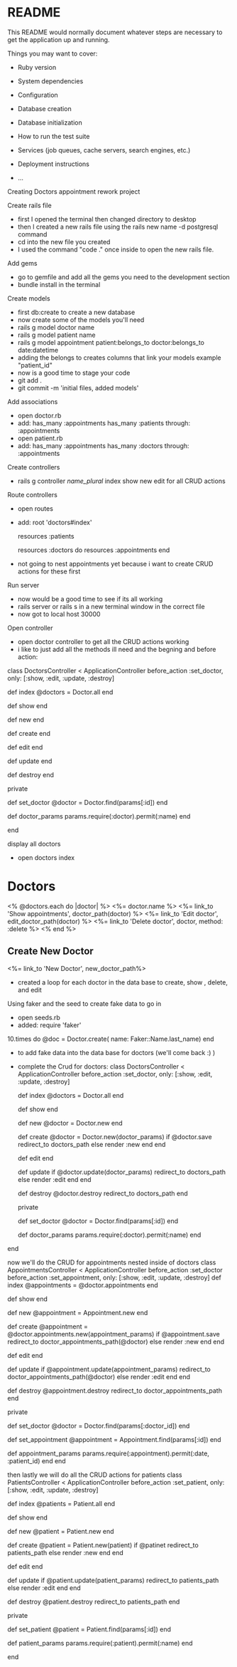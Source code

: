 # README

This README would normally document whatever steps are necessary to get the
application up and running.

Things you may want to cover:

* Ruby version

* System dependencies

* Configuration

* Database creation

* Database initialization

* How to run the test suite

* Services (job queues, cache servers, search engines, etc.)

* Deployment instructions

* ...

Creating Doctors appointment rework project

Create rails file
- first I opened the terminal then changed directory to desktop 
- then I created a new rails file using the rails new name -d postgresql command
- cd into the new file you created
- I used the command "code ." once inside to open the new rails file. 

Add gems
- go to gemfile and add all the gems you need to the development section
- bundle install in the terminal

Create models 
- first db:create to create a new database
- now create some of the models you'll need
- rails g model doctor name 
- rails g model patient name
- rails g model appointment patient:belongs_to doctor:belongs_to date:datetime
- adding the belongs to creates columns that link your models example "patient_id"
- now is a good time to stage your code
- git add . 
- git commit -m 'initial files, added models'

Add associations 
- open doctor.rb
- add: 
has_many :appointments
has_many :patients through: :appointments
- open patient.rb
- add: 
has_many :appointments
has_many :doctors through: :appointments

Create controllers
- rails g controller *name_plural* index show new edit for all CRUD actions

Route controllers
- open routes
- add:
root 'doctors#index'

  resources :patients

  resources :doctors do 
    resources :appointments
  end
- not going to nest appointments yet because i want to create CRUD actions for these first

Run server
- now would be a good time to see if its all working
- rails server or rails s in a new terminal window in the correct file
- now got to local host 30000

Open controller 
- open doctor controller to get all the CRUD actions working
- i like to just add all the methods ill need and the begning and before action:

class DoctorsController < ApplicationController
  before_action :set_doctor, only: [:show, :edit, :update, :destroy]

  def index
    @doctors = Doctor.all
  end

  def show
  end

  def new
  end

  def create 
  end

  def edit
  end

  def update
  end

  def destroy
  end

  private

  def set_doctor
    @doctor = Doctor.find(params[:id])
  end

  def doctor_params
    params.require(:doctor).permit(:name)
  end

end

display all doctors
- open doctors index
<h1>Doctors</h1>
<% @doctors.each do |doctor| %>
    <%= doctor.name %>
    <%= link_to 'Show appointments', doctor_path(doctor) %>
    <%= link_to 'Edit doctor', edit_doctor_path(doctor) %>
    <%= link_to 'Delete doctor', doctor, method: :delete %>
<% end %>

<h2>Create New Doctor</h2>
<%= link_to 'New Doctor', new_doctor_path%>

- created a loop for each doctor in the data base to create, show , delete, and edit 

Using faker and the seed to create fake data to go in
- open seeds.rb
- added: require 'faker'

10.times do 
    @doc = Doctor.create( name: Faker::Name.last_name)
end

- to add fake data into the data base for doctors (we'll come back :) )

- complete the Crud for doctors:
class DoctorsController < ApplicationController
  before_action :set_doctor, only: [:show, :edit, :update, :destroy]

  def index
    @doctors = Doctor.all
  end

  def show
  end

  def new
    @doctor = Doctor.new
  end

  def create 
    @doctor = Doctor.new(doctor_params)
    if @doctor.save
      redirect_to doctors_path
    else
      render :new
    end
  end

  def edit
  end

  def update
    if @doctor.update(doctor_params)
      redirect_to doctors_path
    else
      render :edit
    end
  end

  def destroy
    @doctor.destroy
    redirect_to doctors_path
  end

  private

  def set_doctor
    @doctor = Doctor.find(params[:id])
  end

  def doctor_params
    params.require(:doctor).permit(:name)
  end

end

now we'll do the CRUD for appointments nested inside of doctors
class AppointmentsController < ApplicationController
  before_action :set_doctor 
  before_action :set_appointment, only: [:show, :edit, :update, :destroy]
  def index
    @appointments = @doctor.appointments
  end

  def show
  end

  def new
    @appointment = Appointment.new
  end
  
  def create
    @appointment = @doctor.appointments.new(appointment_params)
    if @appointment.save
      redirect_to doctor_appointments_path(@doctor)
    else
      render :new
    end
  end

  def edit
  end

  def update
    if @appointment.update(appointment_params)
      redirect_to doctor_appointments_path(@doctor)
    else
      render :edit
    end
  end

  def destroy
    @appointment.destroy
    redirect_to doctor_appointments_path
  end

  private

  def set_doctor
    @doctor = Doctor.find(params[:doctor_id])
  end
  
  def set_appointment
    @appointment = Appointment.find(params[:id])
  end

  def appointment_params
    params.require(:appointment).permit(:date, :patient_id)
  end
end

then lastly we will do all the CRUD actions for patients
class PatientsController < ApplicationController
  before_action :set_patient, only: [:show, :edit, :update, :destroy]

  def index
    @patients = Patient.all
  end

  def show
  end

  def new
    @patient = Patient.new
  end

  def create 
    @patient = Patient.new(patient)
    if @patinet 
      redirect_to patients_path
    else
      render :new
    end
  end

  def edit
  end

  def update 
    if @patient.update(patient_params)
      redirect_to patients_path
    else
      render :edit
    end
  end

  def destroy
    @patient.destroy
    redirect_to patients_path
  end

  private

  def set_patient
    @patient = Patient.find(params[:id])
  end

  def patient_params
    params.require(:patient).permit(:name)
  end

end
